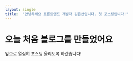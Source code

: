 ```yaml
---
layout: single
title:  "안녕하세요 프론트엔드 개발자 김은선입니다. 첫 포스팅입니다!"
---
```


# 오늘 처음 블로그를 만들었어요
앞으로 열심히 포스팅 올리도록 하겠습니다!

